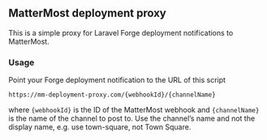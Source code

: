 ## MatterMost deployment proxy

This is a simple proxy for Laravel Forge deployment notifications to MatterMost.

### Usage
Point your Forge deployment notification to the URL of this script
```
https://mm-deployment-proxy.com/{webhookId}/{channelName}
```
where `{webhookId}` is the ID of the MatterMost webhook and `{channelName}` is the name of the channel to post to.
Use the channel’s name and not the display name, e.g. use town-square, not Town Square.
